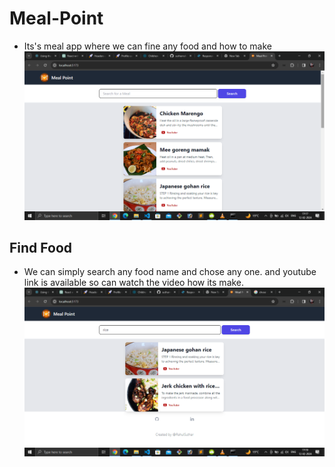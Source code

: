 # Meal-Point

- Its's meal app where we can fine any food and how to make
  ![Home page](/src/assets/image.png)

## Find Food

- We can simply search any food name and chose any one. and youtube link is available so can watch the video how its make.
  ![Search result](/src/assets/image-1.png)
